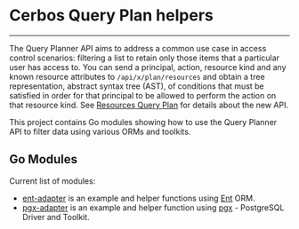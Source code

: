 # Cerbos Query Plan helpers

---
The Query Planner API aims to address a common use case in access control scenarios: filtering a list to retain only those items that a particular user has access to. You can send a principal, action, resource kind and any known resource attributes  to `/api/x/plan/resources` and obtain a tree representation, abstract syntax tree (AST), of conditions that must be satisfied in order for that principal to be allowed to perform the action on that resource kind. See [Resources Query Plan](https://docs.cerbos.dev/cerbos/latest/api/index.html#resources-query-plan) for details about the new API.

This project contains Go modules showing how to use the Query Planner API to filter data using various ORMs and toolkits.

## Go Modules
Current list of modules:
- [ent-adapter](https://github.com/cerbos/cerbos-queryplan-helpers/tree/main/ent-adapter) is an example and helper functions using [Ent](https://entgo.io/) ORM.
- [pgx-adapter](https://github.com/cerbos/cerbos-queryplan-helpers/tree/main/pgx-adapter) is an example and helper function using [pgx](https://github.com/jackc/pgx) - PostgreSQL Driver and Toolkit.

